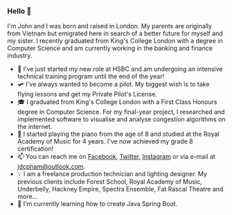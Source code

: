 ### Hello 👋

I'm John and I was born and raised in London. My parents are originally from Vietnam but emigrated here in search of a better future for myself and my sister. I recently graduated from King's College London with a degree in Computer Science and am currently working in the banking and finance industry. 

- 💼 I've just started my new role at HSBC and am undergoing an intensive technical training program until the end of the year!
- 🛩 I've always wanted to become a pilot. My biggest wish is to take flying lessons and get my Private Pilot's License.
- 🎓 I graduated from King's College London with a First Class Honours degree in Computer Science. For my final-year project, I researched and implemented software to visualise and analyse congestion algorithms on the internet.
- 🎹 I started playing the piano from the age of 8 and studied at the Royal Academy of Music for 4 years. I've now achieved my grade 8 certification!
- 📫 You can reach me on [Facebook](facebook.com/jdcpham), [Twitter](twitter.com/jdcpham), [Instagram](instagram.com/jdcpham) or via e-mail at jdcpham@outlook.com.
- 💡 I am a freelance production technician and lighting designer. My previous clients include Forest School, Royal Academy of Music, Underbelly, Hackney Empire, Spectra Ensemble, Fat Rascal Theatre and more...
- 🌱 I'm currently learning how to create Java Spring Boot.

<!--
Here are some ideas to get you started:
- 🔭 I’m currently working on ...
- 🌱 I’m currently learning ...
- 👯 I’m looking to collaborate on ...
- 🤔 I’m looking for help with ...
- 💬 Ask me about ...
- 📫 How to reach me: ...
- 😄 Pronouns: ...
- 👨🏻‍💻 I've recently joined HSBC as a Technology Graduate and am undergoing an intense technical training programme until the end of 2020.
- ⚡ Fun fact: ...
-->
